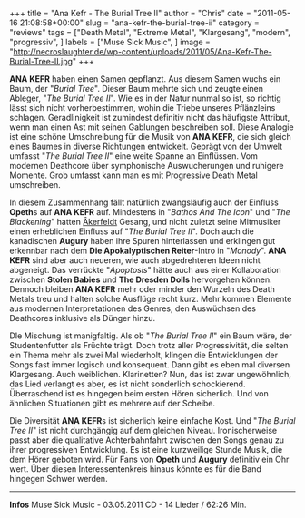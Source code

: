 +++
title = "Ana Kefr - The Burial Tree II"
author = "Chris"
date = "2011-05-16 21:08:58+00:00"
slug = "ana-kefr-the-burial-tree-ii"
category = "reviews"
tags = ["Death Metal", "Extreme Metal", "Klargesang", "modern", "progressiv", ]
labels = ["Muse Sick Music", ]
image = "http://necroslaughter.de/wp-content/uploads/2011/05/Ana-Kefr-The-Burial-Tree-II.jpg"
+++

**ANA KEFR** haben einen Samen gepflanzt. Aus diesem Samen wuchs ein Baum, der "_Burial Tree_". Dieser Baum mehrte sich und zeugte einen Ableger, "_The Burial Tree II_". Wie es in der Natur nunmal so ist, so richtig lässt sich nicht vorherbestimmen, wohin die Triebe unseres Pflänzleins schlagen. Geradlinigkeit ist zumindest definitiv nicht das häufigste Attribut, wenn man einen Ast mit seinen Gablungen beschreiben soll. Diese Analogie ist eine schöne Umschreibung für die Musik von **ANA KEFR**, die sich gleich eines Baumes in diverse Richtungen entwickelt. Geprägt von der Umwelt umfasst "_The Burial Tree II_" eine weite Spanne an Einflüssen. Vom modernen Deathcore über symphonische Auswucherungen und ruhigere Momente. Grob umfasst kann man es mit Progressive Death Metal umschreiben.

In diesem Zusammenhang fällt natürlich zwangsläufig auch der Einfluss **Opeth**s auf **ANA KEFR** auf. Mindestens in "_Bathos And The Icon_" und "_The Blackening_" hatten <ins datetime="2011-05-18T08:10:04+00:00">Âkerfeldt</ins> Gesang, und nicht zuletzt seine Mitmusiker einen erheblichen Einfluss auf "_The Burial Tree II_". Doch auch die kanadischen **Augury** haben ihre Spuren hinterlassen und erklingen gut erkennbar nach dem **Die Apokalyptischen Reiter**-Intro in "_Monody_".
**ANA KEFR** sind aber auch neueren, wie auch abgedrehteren Ideen nicht abgeneigt. Das verrückte "_Apoptosis_" hätte auch aus einer Kollaboration zwischen **Stolen Babies** und **The Dresden Dolls** hervorgehen können. Dennoch bleiben **ANA KEFR** mehr oder minder den Wurzeln des Death Metals treu und halten solche Ausflüge recht kurz. Mehr kommen Elemente aus modernen Interpretationen des Genres, den Auswüchsen des Deathcores inklusive als Dünger hinzu.

DIe Mischung ist manigfaltig. Als ob "_The Burial Tree II_" ein Baum wäre, der Studentenfutter als Früchte trägt. Doch trotz aller Progressivität, die selten ein Thema mehr als zwei Mal wiederholt, klingen die Entwicklungen der Songs fast immer logisch und konsequent. Dann gibt es eben mal diversen Klargesang. Auch weiblichen. Klarinetten? Nun, das ist zwar ungewöhnlich, das Lied verlangt es aber, es ist nicht sonderlich schockierend. Überraschend ist es hingegen beim ersten Hören sicherlich. Und von ähnlichen Situationen gibt es mehrere auf der Scheibe.

Die Diversität **ANA KEFR**s ist sicherlich keine einfache Kost. Und "_The Burial Tree II_" ist nicht durchgängig auf dem gleichen Niveau. Ironischerweise passt aber die qualitative Achterbahnfahrt zwischen den Songs genau zu ihrer progressiven Entwicklung. Es ist eine kurzweilige Stunde Musik, die dem Hörer geboten wird. Für Fans von **Opeth** und **Augury** definitiv ein Ohr wert. Über diesen Interessentenkreis hinaus könnte es für die Band hingegen Schwer werden.





---
**Infos**
Muse Sick Music - 03.05.2011
CD - 14 Lieder / 62:26 Min.
